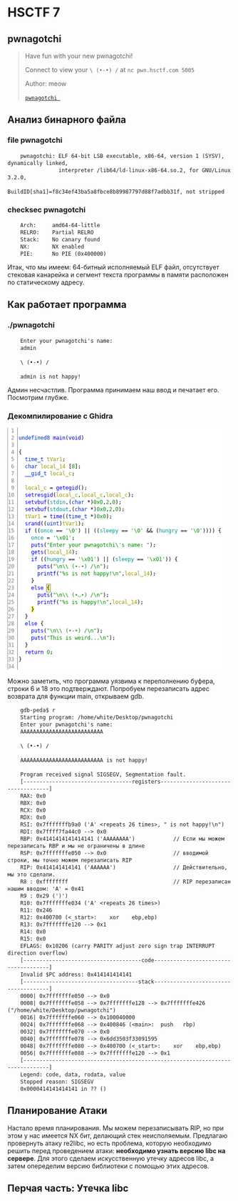 # HSCTF 7

##  pwnagotchi


> Have fun with your new pwnagotchi!
>
> Connect to view your `\ (•-•) /` at `nc pwn.hsctf.com 5005`
>
> Author: meow
>
> [`pwnagotchi `](pwnagotchi)

## Анализ бинарного файла
### file pwnagotchi
```
    pwnagotchi: ELF 64-bit LSB executable, x86-64, version 1 (SYSV), dynamically linked, 
                interpreter /lib64/ld-linux-x86-64.so.2, for GNU/Linux 3.2.0, 
                BuildID[sha1]=f8c34ef43ba5a8fbce8b89987797d88f7adbb31f, not stripped
```
### checksec pwnagotchi
```
    Arch:     amd64-64-little
    RELRO:    Partial RELRO
    Stack:    No canary found
    NX:       NX enabled
    PIE:      No PIE (0x400000)
```

Итак, что мы имеем: 64-битный исполняемый ELF файл, отсутствует стековая канарейка и сегмент текста программы в памяти расположен по статическому адресу. 

##  Как работает программа
### ./pwnagotchi
```
    Enter your pwnagotchi's name: 
    admin

    \ (•-•) /
    
    admin is not happy!
```
Админ несчастлив. Программа принимаем наш ввод и печатает его. Посмотрим глубже.
### Декомпилирование с Ghidra
![](decompile_main.png)

Можно заметить, что программа уязвима к переполнению буфера, строки 6 и 18 это подтверждают. Попробуем перезаписать адрес возврата для функции main, открываем gdb.
```
    gdb-peda$ r
    Starting program: /home/white/Desktop/pwnagotchi 
    Enter your pwnagotchi's name: 
    AAAAAAAAAAAAAAAAAAAAAAAAAA

    \ (•-•) /

    AAAAAAAAAAAAAAAAAAAAAAAAAA is not happy!

    Program received signal SIGSEGV, Segmentation fault.
    [----------------------------------registers-----------------------------------]
    RAX: 0x0 
    RBX: 0x0 
    RCX: 0x0 
    RDX: 0x0 
    RSI: 0x7fffffffb9a0 ('A' <repeats 26 times>, " is not happy!\n")
    RDI: 0x7ffff7fa44c0 --> 0x0 
    RBP: 0x4141414141414141 ('AAAAAAAA')            // Если мы можем перезаписать RBP и мы не ограничены в длине
    RSP: 0x7fffffffe050 --> 0x0                     // вводимой строки, мы точно можем перезаписать RIP
    RIP: 0x414141414141 ('AAAAAA')                  // Действительно, мы это сделали.    
    R8 : 0xffffffff                                 // RIP перезаписан нашим вводом: 'A' = 0x41
    R9 : 0x29 (')')
    R10: 0x7fffffffe034 ('A' <repeats 26 times>)
    R11: 0x246 
    R12: 0x400700 (<_start>:	xor    ebp,ebp)
    R13: 0x7fffffffe120 --> 0x1 
    R14: 0x0 
    R15: 0x0
    EFLAGS: 0x10206 (carry PARITY adjust zero sign trap INTERRUPT direction overflow)
    [-------------------------------------code-------------------------------------]
    Invalid $PC address: 0x414141414141
    [------------------------------------stack-------------------------------------]
    0000| 0x7fffffffe050 --> 0x0 
    0008| 0x7fffffffe058 --> 0x7fffffffe128 --> 0x7fffffffe426 ("/home/white/Desktop/pwnagotchi")
    0016| 0x7fffffffe060 --> 0x100040000 
    0024| 0x7fffffffe068 --> 0x400846 (<main>:	push   rbp)
    0032| 0x7fffffffe070 --> 0x0 
    0040| 0x7fffffffe078 --> 0x6dd3503f33091595 
    0048| 0x7fffffffe080 --> 0x400700 (<_start>:	xor    ebp,ebp)
    0056| 0x7fffffffe088 --> 0x7fffffffe120 --> 0x1 
    [------------------------------------------------------------------------------]
    Legend: code, data, rodata, value
    Stopped reason: SIGSEGV
    0x0000414141414141 in ?? ()
```
## Планирование Атаки
Настало время планирования. Мы можем перезаписывать RIP, но при этом у нас имеется NX бит, делающий стек неисполяемым. Предлагаю провернуть атаку re2libc, но есть проблема, которую необходимо решить перед проведением атаки: **необходимо узнать версию libc на сервере**. Для этого сделаем искусственную утечку адресов libc, а затем опеределим версию библиотеки с помощью этих адресов.

## Перчая часть:    Утечка libc
    
